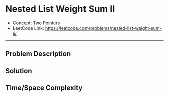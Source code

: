 # Nested List Weight Sum II

- Concept: Two Pointers
- LeetCode Link: https://leetcode.com/problems/nested-list-weight-sum-ii/

---

## Problem Description

## Solution

## Time/Space Complexity

